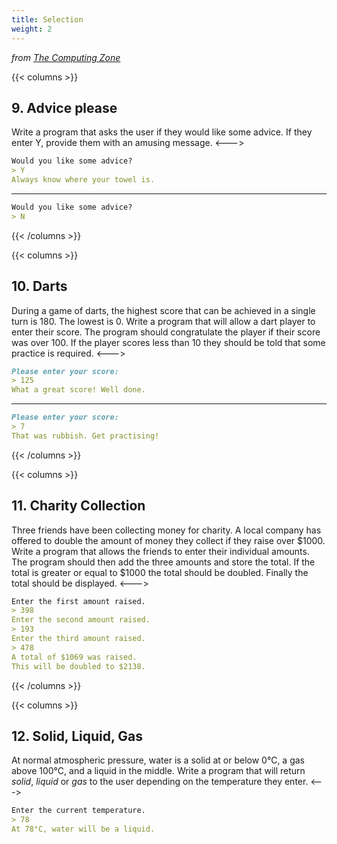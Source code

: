 ```yaml
---
title: Selection
weight: 2
---
```

*from [The Computing Zone](https://thecomputing.zone/Python/15-Challenges/)*

{{< columns >}}
## 9. Advice please
Write a program that asks the user if they would like some advice. If they enter Y, provide them with an amusing message.
<--->
```md
Would you like some advice?
> Y
Always know where your towel is.
```
---
```md
Would you like some advice?
> N
```
{{< /columns >}}

{{< columns >}}
## 10. Darts
During a game of darts, the highest score that can be achieved in a single turn is 180. The lowest is 0.
Write a program that will allow a dart player to enter their score. The program should congratulate the player if their score was over 100. If the player scores less than 10 they should be told that some practice is required.
<--->
```md
Please enter your score:
> 125
What a great score! Well done.
```
---
```md
Please enter your score:
> 7
That was rubbish. Get practising!
```
{{< /columns >}}

{{< columns >}}
## 11. Charity Collection
Three friends have been collecting money for charity. A local company has offered to double the amount of money they collect if they raise over $1000. Write a program that allows the friends to enter their individual amounts. The program should then add the three amounts and store the total. If the total is greater or equal to $1000 the total should be doubled. Finally the total should be displayed.
<--->
```md
Enter the first amount raised.
> 398
Enter the second amount raised.
> 193
Enter the third amount raised.
> 478
A total of $1069 was raised.
This will be doubled to $2138.
```
{{< /columns >}}

{{< columns >}}
## 12. Solid, Liquid, Gas
At normal atmospheric pressure, water is a solid at or below 0&deg;C, a gas above 100&deg;C, and a liquid in the middle. Write a program that will return *solid*, *liquid* or *gas* to the user depending on the temperature they enter.
<--->
```md
Enter the current temperature.
> 78
At 78°C, water will be a liquid.
```
